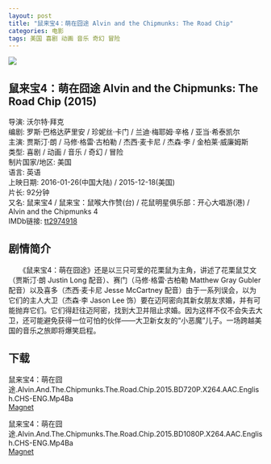 ```yaml
---
layout: post
title: "鼠来宝4：萌在囧途 Alvin and the Chipmunks: The Road Chip"
categories: 电影
tags: 美国 喜剧 动画 音乐 奇幻 冒险
---
```


[![](http://i13.tietuku.cn/382a385ef5201d5ft.jpg)](http://i13.tietuku.cn/382a385ef5201d5f.jpg)

## 鼠来宝4：萌在囧途 Alvin and the Chipmunks: The Road Chip (2015)
导演: 沃尔特·拜克  
编剧: 罗斯·巴格达萨里安 / 珍妮丝·卡门 / 兰迪·梅耶姆·辛格 / 亚当·希泰凯尔  
主演: 贾斯汀·朗 / 马修·格雷·古柏勒 / 杰西·麦卡尼 / 杰森·李 / 金柏莱·威廉姆斯  
类型: 喜剧 / 动画 / 音乐 / 奇幻 / 冒险  
制片国家/地区: 美国  
语言: 英语  
上映日期: 2016-01-26(中国大陆) / 2015-12-18(美国)  
片长: 92分钟  
又名: 鼠来宝4 / 鼠来宝：鼠喉大作赞(台) / 花鼠明星俱乐部：开心大唱游(港) / Alvin and the Chipmunks 4  
IMDb链接: [tt2974918](http://www.imdb.com/title/tt2974918)

## 剧情简介
　　《鼠来宝4：萌在囧途》还是以三只可爱的花栗鼠为主角，讲述了花栗鼠艾文（贾斯汀·朗 Justin Long 配音）、赛门（马修·格雷·古柏勒 Matthew Gray Gubler 配音）以及喜多（杰西·麦卡尼 Jesse McCartney 配音）由于一系列误会，以为它们的主人大卫（杰森·李 Jason Lee 饰）要在迈阿密向其新女朋友求婚，并有可能抛弃它们。它们得赶往迈阿密，找到大卫并阻止求婚。因为这样不仅不会失去大卫，还可能避免获得一位可怕的伙伴——大卫新女友的“小恶魔”儿子。一场跨越美国的音乐之旅即将爆笑启程。

## 下载
鼠来宝4：萌在囧途.Alvin.And.The.Chipmunks.The.Road.Chip.2015.BD720P.X264.AAC.English.CHS-ENG.Mp4Ba  
[Magnet](magnet:?xt=urn:btih:d031f1a0b15fd5a02db902a375f1ebe06ee4c4af&tr=http://bt.mp4ba.com:2710/announce)

鼠来宝4：萌在囧途.Alvin.And.The.Chipmunks.The.Road.Chip.2015.BD1080P.X264.AAC.English.CHS-ENG.Mp4Ba  
[Magnet](magnet:?xt=urn:btih:b9c4e9b5f4bea22f1f81e22ecad2586c56e3565c&tr=http://bt.mp4ba.com:2710/announce)

